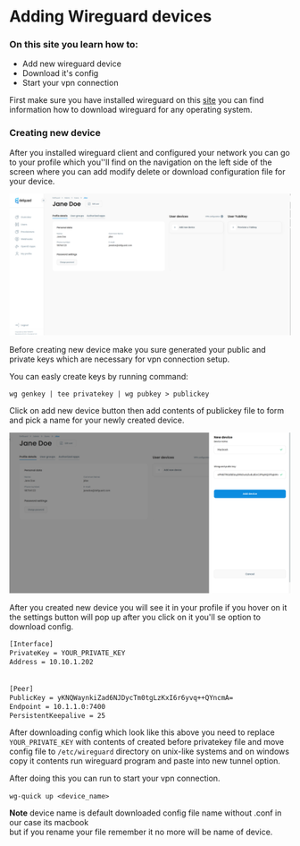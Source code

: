 # Adding Wireguard devices

### On this site you learn how to:

* Add new wireguard device
* Download it's config
* Start your vpn connection

First make sure you have installed wireguard on this [site](https://www.wireguard.com/install/) you can find information how to download wireguard for any operating system.

### Creating new device

After you installed wireguard client and configured your network you can go to your profile which you''ll find on the navigation on the left side of the screen where you can add modify delete or download configuration file for your device.

![Profile page](../.gitbook/assets/profile.png)



Before creating new device make you sure generated your public and private keys which are necessary for vpn connection setup.

You can easly create keys by running command:

```
wg genkey | tee privatekey | wg pubkey > publickey
```

Click on add new device button then add contents of publickey file to form and pick a name for your newly created device.

![New device Form](../.gitbook/assets/adddevice.png)

After you created new device you will see it in your profile if you hover on it the settings button will pop up after you click on it you'll se option to download config.

```
[Interface]
PrivateKey = YOUR_PRIVATE_KEY
Address = 10.10.1.202


[Peer]
PublicKey = yKNQWaynkiZad6NJDycTm0tgLzKxI6r6yvq++QYncmA=
Endpoint = 10.1.1.0:7400
PersistentKeepalive = 25
```

After downloading config which look like this above you need to replace `YOUR_PRIVATE_KEY` with contents of created before privatekey file and move config file to `/etc/wireguard` directory on  unix-like systems and on windows copy it contents run wireguard program and paste into new tunnel option.

After doing this you can run to start your vpn connection.

`wg-quick up <device_name>`&#x20;

&#x20;**Note** device name is default downloaded config file name without .conf in our case its macbook\
&#x20;but if you rename your file remember it no more will be name of device.
